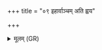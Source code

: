 +++
title = "०९ इहार्वाञ्चम् अति ह्वय"

+++
<details><summary>मूलम् (GR)</summary>

इहार्वाञ्चम् अति ह्वय  
इन्द्रं जैत्राय जेतवे ।  
अस्माकम् अस्तु केवल  
इतः कृणोतु वीर्यम् ॥
</details>